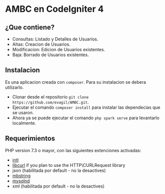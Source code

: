 # AMBC en CodeIgniter 4

## ¿Que contiene?

- Consultas: Listado y Detalles de Usuarios.
- Altas: Creacion de Usuarios.
- Modificacion: Edicion de Usuarios existentes.
- Baja: Borrado de Usuarios existentes.

## Instalacion

Es una aplicacion creada con `composer`. Para su instalacion se debera utilizarlo.
- Clonar desde el repositorio `git clone https://github.com/evagil/AMBC.git`.
- Ejecutar el comando `composer install` para instalar las dependecias que se usaron.
- Ahora ya se puede ejecutar el comando `php spark serve` para levantarlo localmente.

## Requerimientos

PHP version 7.3 o mayor, con las siguientes extenciones activadas:

- [intl](http://php.net/manual/en/intl.requirements.php)
- [libcurl](http://php.net/manual/en/curl.requirements.php) if you plan to use the HTTP\CURLRequest library
- json (habilitada por default - no la desactives)
- [mbstring](http://php.net/manual/en/mbstring.installation.php)
- [mysqlnd](http://php.net/manual/en/mysqlnd.install.php)
- xml (habilitada por default - no la desactives)